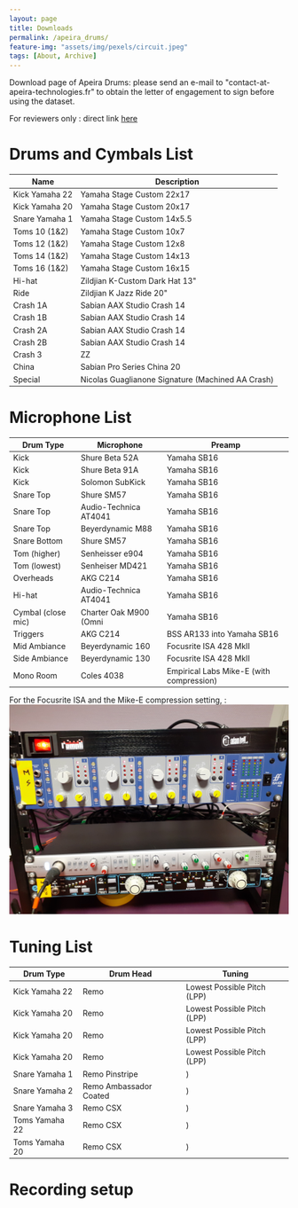 ```yaml
---
layout: page
title: Downloads
permalink: /apeira_drums/
feature-img: "assets/img/pexels/circuit.jpeg"
tags: [About, Archive]
---
```


Download page of Apeira Drums: please send an e-mail to "contact-at-apeira-technologies.fr" to obtain the letter of engagement to sign before using the dataset.

For reviewers only : direct link [here](https://apeira-test.s3.eu-west-3.amazonaws.com/apeira_drums/)

# Drums and Cymbals List

| Name           | Description                                       |
| -------------- | ------------------------------------------------- |
| Kick Yamaha 22 | Yamaha Stage Custom 22x17                         |
| Kick Yamaha 20 | Yamaha Stage Custom 20x17                         |
| Snare Yamaha 1 | Yamaha Stage Custom 14x5.5                        |
| Toms 10 (1&2)  | Yamaha Stage Custom 10x7                          |
| Toms 12 (1&2)  | Yamaha Stage Custom 12x8                          |
| Toms 14 (1&2)  | Yamaha Stage Custom 14x13                         |
| Toms 16 (1&2)  | Yamaha Stage Custom 16x15                         |
| Hi-hat         | Zildjian K-Custom Dark Hat 13"                    |
| Ride           | Zildjian K Jazz Ride 20"                          |
| Crash 1A       | Sabian AAX Studio Crash 14                        |
| Crash 1B       | Sabian AAX Studio Crash 14                        |
| Crash 2A       | Sabian AAX Studio Crash 14                        |
| Crash 2B       | Sabian AAX Studio Crash 14                        |
| Crash 3        | ZZ                                                |
| China          | Sabian Pro Series China 20                        |
| Special        | Nicolas Guaglianone Signature (Machined AA Crash) |

# Microphone List

| Drum Type          | Microphone             | Preamp                                   |
| ------------------ | ---------------------- | ---------------------------------------- |
| Kick               | Shure Beta 52A         | Yamaha SB16                              |
| Kick               | Shure Beta 91A         | Yamaha SB16                              |
| Kick               | Solomon SubKick        | Yamaha SB16                              |
| Snare Top          | Shure SM57             | Yamaha SB16                              |
| Snare Top          | Audio-Technica AT4041  | Yamaha SB16                              |
| Snare Top          | Beyerdynamic M88       | Yamaha SB16                              |
| Snare Bottom       | Shure SM57             | Yamaha SB16                              |
| Tom (higher)       | Senheisser e904        | Yamaha SB16                              |
| Tom (lowest)       | Senheiser MD421        | Yamaha SB16                              |
| Overheads          | AKG C214               | Yamaha SB16                              |
| Hi-hat             | Audio-Technica AT4041  | Yamaha SB16                              |
| Cymbal (close mic) | Charter Oak M900 (Omni | Yamaha SB16                              |
| Triggers           | AKG C214               | BSS AR133 into Yamaha SB16               |
| Mid Ambiance       | Beyerdynamic 160       | Focusrite ISA 428 MkII                   |
| Side Ambiance      | Beyerdynamic 130       | Focusrite ISA 428 MkII                   |
| Mono Room          | Coles 4038             | Empirical Labs Mike-E (with compression) |

For the Focusrite ISA and the Mike-E compression setting, :
![](../assets/img/recall.jpg)

# Tuning List

| Drum Type      | Drum Head              | Tuning                      |
| -------------- | ---------------------- | --------------------------- |
| Kick Yamaha 22 | Remo                   | Lowest Possible Pitch (LPP) |
| Kick Yamaha 20 | Remo                   | Lowest Possible Pitch (LPP) |
| Kick Yamaha 20 | Remo                   | Lowest Possible Pitch (LPP) |
| Kick Yamaha 20 | Remo                   | Lowest Possible Pitch (LPP) |
| Snare Yamaha 1 | Remo Pinstripe         | )                           |
| Snare Yamaha 2 | Remo Ambassador Coated | )                           |
| Snare Yamaha 3 | Remo CSX               | )                           |
| Toms Yamaha 22 | Remo CSX               | )                           |
| Toms Yamaha 20 | Remo CSX               | )                           |

# Recording setup
